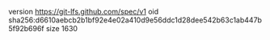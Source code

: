 version https://git-lfs.github.com/spec/v1
oid sha256:d6610aebcb2b1bf92e4e02a410d9e56ddc1d28dee542b63c1ab447b5f92b696f
size 1630
